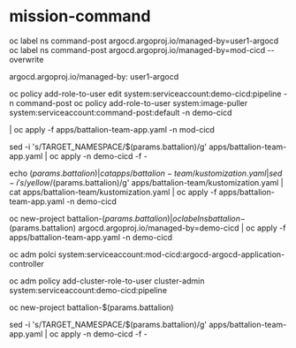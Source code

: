 # mission-command



oc label ns command-post argocd.argoproj.io/managed-by=user1-argocd
oc label ns command-post argocd.argoproj.io/managed-by=mod-cicd --overwrite

argocd.argoproj.io/managed-by: user1-argocd

oc policy add-role-to-user edit system:serviceaccount:demo-cicd:pipeline -n command-post
oc policy add-role-to-user system:image-puller system:serviceaccount:command-post:default -n demo-cicd

 
| oc apply -f apps/battalion-team-app.yaml -n mod-cicd

sed -i 's/TARGET_NAMESPACE/$(params.battalion)/g' apps/battalion-team-app.yaml | oc apply -n demo-cicd -f -

echo $(params.battalion) | cat  apps/battalion-team/kustomization.yaml | sed -i 's/yellow/$(params.battalion)/g' apps/battalion-team/kustomization.yaml | cat  apps/battalion-team/kustomization.yaml | oc apply -f apps/battalion-team-app.yaml -n demo-cicd

oc new-project battalion-$(params.battalion) | oc label ns battalion-$(params.battalion) argocd.argoproj.io/managed-by=demo-cicd | oc apply -f apps/battalion-team-app.yaml -n demo-cicd



oc adm polci system:serviceaccount:mod-cicd:argocd-argocd-application-controller

oc adm policy add-cluster-role-to-user cluster-admin system:serviceaccount:demo-cicd:pipeline 


oc new-project battalion-$(params.battalion) 


sed -i 's/TARGET_NAMESPACE/$(params.battalion)/g' apps/battalion-team-app.yaml | oc apply -n demo-cicd -f -